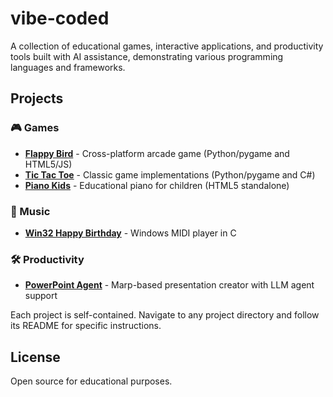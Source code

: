 # vibe-coded

A collection of educational games, interactive applications, and productivity tools built with AI assistance, demonstrating various programming languages and frameworks.

## Projects

### 🎮 Games

- **[Flappy Bird](games/flappybird/)** - Cross-platform arcade game (Python/pygame and HTML5/JS)
- **[Tic Tac Toe](games/tictactoe/)** - Classic game implementations (Python/pygame and C#)
- **[Piano Kids](games/piano-kids/)** - Educational piano for children (HTML5 standalone)


### 🎵 Music
- **[Win32 Happy Birthday](music/win32_happy_birthday/)** - Windows MIDI player in C

### 🛠️ Productivity
- **[PowerPoint Agent](productivity/powerpoint-agent/)** - Marp-based presentation creator with LLM agent support

Each project is self-contained. Navigate to any project directory and follow its README for specific instructions.

## License

Open source for educational purposes.